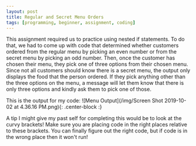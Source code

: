 ```yaml
---
layout: post
title: Regular and Secret Menu Orders
tags: [programming, beginner, assignment, coding]
---
```

This assignment required us to practice using nested if statements.
To do that, we had to come up with code that determined whether customers ordered from the regular menu by picking an even number
or from the secret menu by picking an odd number. 
Then, once the customer has chosen their menu, they pick one of three options from their chosen menu.
Since not all customers should know there is a secret menu, the output only displays the food that the person ordered.
If they pick anything other than the three options on the menu, a message will let them know that there is only three options
and kindly ask them to pick one of those.

This is the output for my code:
![Menu Output](/img/Screen Shot 2019-10-02 at 4.36.16 PM.png){: .center-block :}

A tip I might give my past self for completing this would be to look at the curvy brackets!
Make sure you are placing code in the right places relative to these brackets.
You can finally figure out the right code, but if code is in the wrong place then it won't run!
